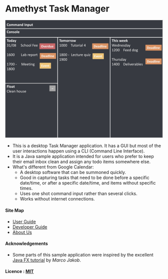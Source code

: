 # Amethyst Task Manager

<img src="docs/images/Ui.png" width="600"><br>

* This is a desktop Task Manager application. It has a GUI but most of the user interactions happen using 
  a CLI (Command Line Interface).
* It is a Java sample application intended for users who prefer to keep their email inbox clean and assign any 
  todo items somewhere else.  
* What's different from Google Calendar:
    * A desktop software that can be summoned quickly.
    * Good in capturing tasks that need to be done before a specific date/time, or after a specific date/time, and items without specific times.
    * Uses one shot command input rather than several clicks.
    * Works without internet connections.

  
#### Site Map
* [User Guide](docs/UserGuide.md) 
* [Developer Guide](docs/DeveloperGuide.md)  
* [About Us](docs/AboutUs.md)


#### Acknowledgements

* Some parts of this sample application were inspired by the excellent 
  [Java FX tutorial](http://code.makery.ch/library/javafx-8-tutorial/) by *Marco Jakob*. 


#### Licence : [MIT](LICENSE)
